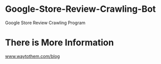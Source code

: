 # Google-Store-Review-Crawling-Bot
Google Store Review Crawling Program


<h1>There is More Information</h1>

<a href="https://www.waytothem.com">www.waytothem.com/blog</a>

